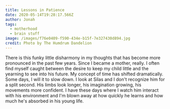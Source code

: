 ```yaml
---
title: Lessons in Patience
date: 2020-05-14T19:28:17.566Z
author: Jonah
tags:
  - motherhood
  - brain stuff
image: /images/f76e0409-f590-434e-b15f-7e327430d894.jpg
credit: Photo by The Humdrum Dandelion
---
```

There is this funky little disharmony in my thoughts that has become more pronounced in the past few years. Since I became a mother, really. I often find myself caught between the desire to keep my child little and the yearning to see into his future. My concept of time has shifted dramatically. Some days, I will it to slow down. I look at Silas and I don't recognize him for a split second. His limbs look longer, his imagination growing, his movements more confident. I have these days where I watch him interact with his environment and I'm blown away at how quickly he learns and how much he's absorbed in his young life.